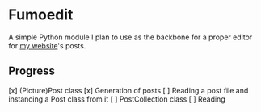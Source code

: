 # Fumoedit
A simple Python module I plan to use as the backbone for a proper editor for [my website](https://driftini.github.io)'s posts.

## Progress
[x] (Picture)Post class
[x] Generation of posts
[ ] Reading a post file and instancing a Post class from it
[ ] PostCollection class
[ ] Reading 